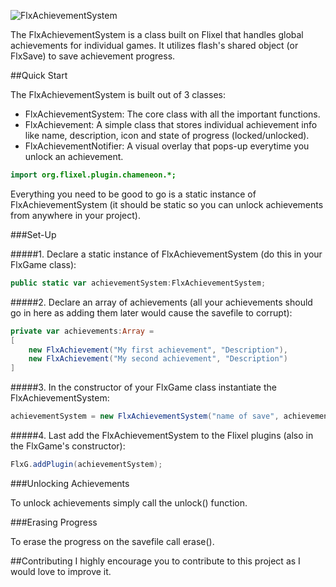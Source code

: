 ![FlxAchievementSystem](https://raw.githubusercontent.com/Tal3D/FlxAchievementSystem/master/res/flxachievementsystem.png)

The FlxAchievementSystem is a class built on Flixel that handles global achievements for individual games.
It utilizes flash's shared object (or FlxSave) to save achievement progress.


##Quick Start

The FlxAchievementSystem is built out of 3 classes:
- FlxAchievementSystem: The core class with all the important functions.
- FlxAchievement: A simple class that stores individual achievement info like name, description, icon and state of progress (locked/unlocked).
- FlxAchievementNotifier: A visual overlay that pops-up everytime you unlock an achievement.

```actionscript
import org.flixel.plugin.chameneon.*;
```

Everything you need to be good to go is a static instance of FlxAchievementSystem (it should be static so you can unlock achievements from anywhere in your project).

###Set-Up

#####1. Declare a static instance of FlxAchievementSystem (do this in your FlxGame class):
```actionscript
public static var achievementSystem:FlxAchievementSystem;
```

#####2. Declare an array of achievements (all your achievements should go in here as adding them later would cause the savefile to corrupt):
```actionscript
private var achievements:Array =
[	
    new FlxAchievement("My first achievement", "Description"),
    new FlxAchievement("My second achievement", "Description")
]
```

#####3. In the constructor of your FlxGame class instantiate the FlxAchievementSystem:
```actionscript
achievementSystem = new FlxAchievementSystem("name of save", achievements);
```

#####4. Last add the FlxAchievementSystem to the Flixel plugins (also in the FlxGame's constructor):
```actionscript
FlxG.addPlugin(achievementSystem);
```

###Unlocking Achievements

To unlock achievements simply call the unlock() function.

###Erasing Progress

To erase the progress on the savefile call erase().

##Contributing
I highly encourage you to contribute to this project as I would love to improve it.
